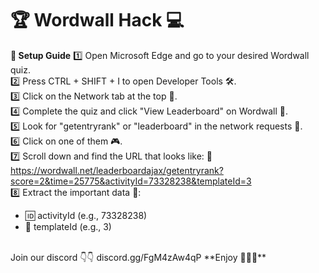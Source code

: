 # 🏆 Wordwall Hack 💻
**🚀 Setup Guide**
1️⃣ Open Microsoft Edge and go to your desired Wordwall quiz.
<br>
2️⃣ Press CTRL + SHIFT + I to open Developer Tools 🛠️.
<br>
3️⃣ Click on the Network tab at the top 📡.
<br>
4️⃣ Complete the quiz and click "View Leaderboard" on Wordwall 🎯.
<br>
5️⃣ Look for "getentryrank" or "leaderboard" in the network requests 👀.
<br>
6️⃣ Click on one of them 🎮.
<br>
7️⃣ Scroll down and find the URL that looks like:
🔗 https://wordwall.net/leaderboardajax/getentryrank?score=2&time=25775&activityId=73328238&templateId=3
<br>
8️⃣ Extract the important data 📝:
- 🆔 activityId (e.g., 73328238)
- 📜 templateId (e.g., 3)
<br>
Join our discord
        👇👇
discord.gg/FgM4zAw4qP
**Enjoy 🤖🧑‍💻**


